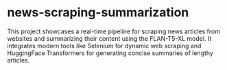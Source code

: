 # news-scraping-summarization
This project showcases a real-time pipeline for scraping news articles from websites and summarizing their content using the FLAN-T5-XL model. It integrates modern tools like Selenium for dynamic web scraping and HuggingFace Transformers for generating concise summaries of lengthy articles.

